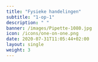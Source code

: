 ```yaml
---
title: "Fysieke handelingen"
subtitle: "1-op-1"
description: " "
banner: /images/Pipette-1080.jpg
icon: /icons/one-on-one.png
date: 2020-07-31T11:05:44+02:00
layout: single
weight: 3
---
```

